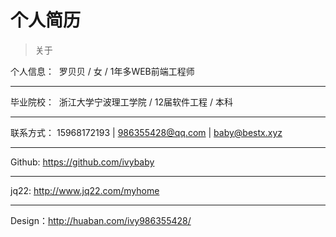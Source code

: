 # 个人简历

> 关于 

个人信息：  罗贝贝 / 女 / 1年多WEB前端工程师

---
毕业院校：  浙江大学宁波理工学院 / 12届软件工程 / 本科

---
联系方式：  15968172193 | 986355428@qq.com | baby@bestx.xyz

---
Github:  https://github.com/ivybaby

---
jq22: http://www.jq22.com/myhome 

---
Design：http://huaban.com/ivy986355428/
